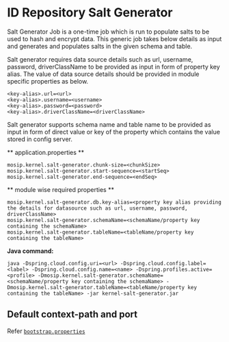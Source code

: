 # ID Repository Salt Generator

Salt Generator Job is a one-time job which is run to populate salts to be used to hash and encrypt data. This generic job takes below details as input and generates and populates salts in the given schema and table.

Salt generator requires data source details such as url, username, password, driverClassName to be provided as input in form of property key alias. The value of data source details should be provided in module specific properties as below.

```
<key-alias>.url=<url>
<key-alias>.username=<username>
<key-alias>.password=<password>
<key-alias>.driverClassName=<driverClassName>
```

Salt generator supports schema name and table name to be provided as input in form of direct value or key of the property which contains the value stored in config server.

** application.properties **

```
mosip.kernel.salt-generator.chunk-size=<chunkSize>
mosip.kernel.salt-generator.start-sequence=<startSeq>
mosip.kernel.salt-generator.end-sequence=<endSeq>
```

** module wise required properties **

```
mosip.kernel.salt-generator.db.key-alias=<property key alias providing the details for datasource such as url, username, password, driverClassName>
mosip.kernel.salt-generator.schemaName=<schemaName/property key containing the schemaName>
mosip.kernel.salt-generator.tableName=<tableName/property key containing the tableName>
```

**Java command:**

```
java -Dspring.cloud.config.uri=<url> -Dspring.cloud.config.label=<label> -Dspring.cloud.config.name=<name> -Dspring.profiles.active=<profile> -Dmosip.kernel.salt-generator.schemaName=<schemaName/property key containing the schemaName> -Dmosip.kernel.salt-generator.tableName=<tableName/property key containing the tableName> -jar kernel-salt-generator.jar
```

## Default context-path and port
Refer [`bootstrap.properties`](src/main/resources/bootstrap.properties)
